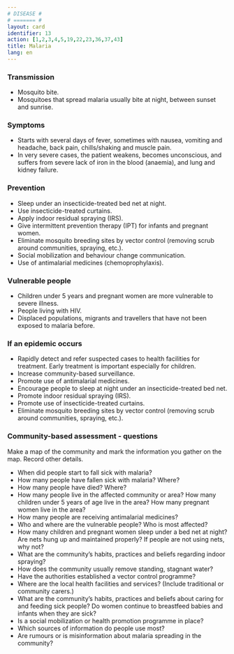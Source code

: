 ```yaml
---
# DISEASE #
# ======= #
layout: card
identifier: 13
action: [1,2,3,4,5,19,22,23,36,37,43]
title: Malaria
lang: en
---
```


### Transmission

- Mosquito bite. 
- Mosquitoes that spread malaria usually bite at night, between sunset and sunrise.

### Symptoms

- Starts with several days of fever, sometimes with nausea, vomiting and headache, back pain, chills/shaking and muscle pain. 
- In very severe cases, the patient weakens, becomes unconscious, and suffers from severe lack of iron in the blood (anaemia), and lung and kidney failure.

### Prevention

- Sleep under an insecticide-treated bed net at night.
- Use insecticide-treated curtains.
- Apply indoor residual spraying (IRS). 
- Give intermittent prevention therapy (IPT) for infants and pregnant women.
- Eliminate mosquito breeding sites by vector control (removing scrub around communities, spraying, etc.). 
- Social mobilization and behaviour change communication.
- Use of antimalarial medicines (chemoprophylaxis).

### Vulnerable people

- Children under 5 years and pregnant women are more vulnerable to severe illness. 
- People living with HIV. 
- Displaced populations, migrants and travellers that have not been exposed to malaria before. 

### If an epidemic occurs

- Rapidly detect and refer suspected cases to health facilities for treatment. Early treatment is important especially for children.
- Increase community-based surveillance. 
- Promote use of antimalarial medicines. 
- Encourage people to sleep at night under an insecticide-treated bed net. 
- Promote indoor residual spraying (IRS). 
- Promote use of insecticide-treated curtains. 
- Eliminate mosquito breeding sites by vector control (removing scrub around communities, spraying, etc.). 

### Community-based assessment - questions

Make a map of the community and mark the information you gather on the map. Record other details.
- When did people start to fall sick with malaria? 
- How many people have fallen sick with malaria? Where? 
- How many people have died? Where? 
- How many people live in the affected community or area? How many children under 5 years of age live in the area? How many pregnant women live in the area? 
- How many people are receiving antimalarial medicines? 
- Who and where are the vulnerable people? Who is most affected? 
- How many children and pregnant women sleep under a bed net at night? Are nets hung up and maintained properly? If people are not using nets, why not? 
- What are the community’s habits, practices and beliefs regarding indoor spraying? 
- How does the community usually remove standing, stagnant water? 
- Have the authorities established a vector control programme?
- Where are the local health facilities and services? (Include traditional or community carers.)
- What are the community’s habits, practices and beliefs about caring for and feeding sick people? Do women continue to breastfeed babies and infants when they are sick?
- Is a social mobilization or health promotion programme in place? 
- Which sources of information do people use most? 
-	Are rumours or is misinformation about malaria spreading in the community?

